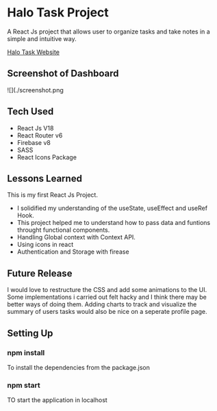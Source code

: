# Halo Task Project

A React Js project that allows user to organize tasks and take notes in a simple and intuitive way.

[Halo Task Website](https://thehalotask.web.app/)

## Screenshot of Dashboard

![](./screenshot.png

## Tech Used
* React Js V18
* React Router v6
* Firebase v8
* SASS
* React Icons Package

## Lessons Learned
This is my first React Js Project.
* I solidified my understanding of the useState, useEffect and useRef Hook. 
* This project helped me to understand  how to pass data and funtions throught functional components.
* Handling Global context with Context API.
* Using icons in react
* Authentication and Storage with firease

## Future Release
I would love to restructure the CSS and add some animations to the UI. Some implementations i carried out felt hacky and I think there may be better ways of doing them.
Adding charts to track and visualize the summary of users tasks would also be nice on a seperate profile page.

## Setting Up
### npm install
To install the dependencies from the package.json

### npm start
TO start the application in localhost
